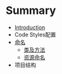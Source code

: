 # Summary

* [Introduction](README.md)
* Code Styles配置
* [命名](ming_ming.md)
   * [类及方法](lei_ji_fang_fa.md)
   * [资源命名](zi_yuan_ming_ming.md)
* 项目结构

